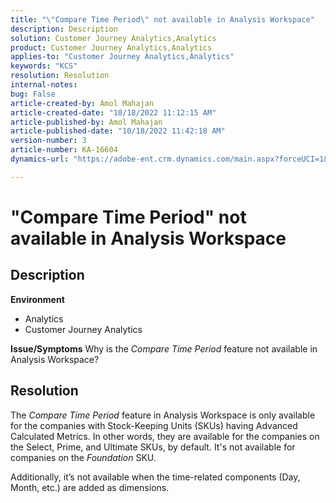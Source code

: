 ```yaml
---
title: "\"Compare Time Period\" not available in Analysis Workspace"
description: Description
solution: Customer Journey Analytics,Analytics
product: Customer Journey Analytics,Analytics
applies-to: "Customer Journey Analytics,Analytics"
keywords: "KCS"
resolution: Resolution
internal-notes: 
bug: False
article-created-by: Amol Mahajan
article-created-date: "10/18/2022 11:12:15 AM"
article-published-by: Amol Mahajan
article-published-date: "10/18/2022 11:42:18 AM"
version-number: 3
article-number: KA-16604
dynamics-url: "https://adobe-ent.crm.dynamics.com/main.aspx?forceUCI=1&pagetype=entityrecord&etn=knowledgearticle&id=a99d38b4-d54e-ed11-bba2-0022480866ad"

---
```

# "Compare Time Period" not available in Analysis Workspace

## Description

<b>Environment</b>
- Analytics
- Customer Journey Analytics

<b>Issue/Symptoms</b>
Why is the *Compare Time Period* feature not available in Analysis Workspace?


## Resolution


The *Compare Time Period* feature in Analysis Workspace is only available for the companies with Stock-Keeping Units (SKUs) having Advanced Calculated Metrics. In other words, they are available for the companies on the Select, Prime, and Ultimate SKUs, by default. It's not available for companies on the *Foundation* SKU.

Additionally, it’s not available when the time-related components (Day, Month, etc.) are added as dimensions.
